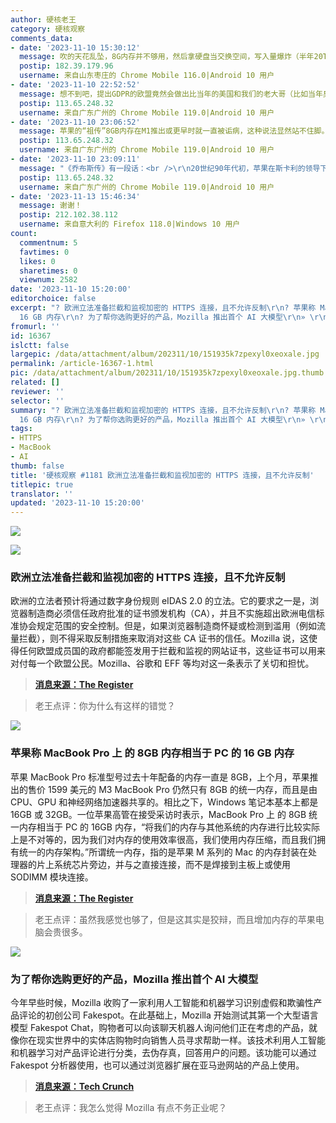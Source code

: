 ```yaml
---
author: 硬核老王
category: 硬核观察
comments_data:
- date: '2023-11-10 15:30:12'
  message: 吹的天花乱坠，8G内存并不够用，然后拿硬盘当交换空间，写入量爆炸（半年20TB），苹果公司是被制裁了吗，大内存卖这么贵？
  postip: 182.39.179.96
  username: 来自山东枣庄的 Chrome Mobile 116.0|Android 10 用户
- date: '2023-11-10 22:52:52'
  message: 想不到吧，提出GDPR的欧盟竟然会做出比当年的美国和我们的老大哥（比如当年臭名昭著的CNNIC）更恶心的事情。
  postip: 113.65.248.32
  username: 来自广东广州的 Chrome Mobile 119.0|Android 10 用户
- date: '2023-11-10 23:06:52'
  message: 苹果的“祖传”8GB内存在M1推出或更早时就一直被诟病，这种说法显然站不住脚。对于只办公、上网、听歌、看视频的人确实够用，但是只要做一些复杂点的事情，比如开发、PS、后期处理，内存马上爆掉（吃硬盘swap）。对于运行虚拟机这种硬性要求，内存不够就是不够。
  postip: 113.65.248.32
  username: 来自广东广州的 Chrome Mobile 119.0|Android 10 用户
- date: '2023-11-10 23:09:11'
  message: "《乔布斯传》有一段话：<br />\r\n20世纪90年代初，苹果在斯卡利的领导下市场占有率持续下降，乔布斯对斯卡利的愤怒和蔑视也与日俱增。“斯卡利引进下三滥的人和下三滥的价值观，把苹果给毁了。”乔布斯后来悲叹，“他们只在乎如何赚钱——主要为他们自己，同时也为苹果——而不在乎如何制造出色的产品。”乔布斯感觉斯卡利对利润的追逐是以牺牲市场份额为代价的。“Mac之所以输给微软，是因为斯卡利坚持尽可能地榨取每一分利润，而不是努力改进产品和降低价格。”结果是利润最终消失。"
  postip: 113.65.248.32
  username: 来自广东广州的 Chrome Mobile 119.0|Android 10 用户
- date: '2023-11-13 15:46:34'
  message: 谢谢！
  postip: 212.102.38.112
  username: 来自意大利的 Firefox 118.0|Windows 10 用户
count:
  commentnum: 5
  favtimes: 0
  likes: 0
  sharetimes: 0
  viewnum: 2582
date: '2023-11-10 15:20:00'
editorchoice: false
excerpt: "? 欧洲立法准备拦截和监视加密的 HTTPS 连接，且不允许反制\r\n? 苹果称 MacBook Pro 上 的 8GB 内存相当于 PC 的
  16 GB 内存\r\n? 为了帮你选购更好的产品，Mozilla 推出首个 AI 大模型\r\n» \r\n»"
fromurl: ''
id: 16367
islctt: false
largepic: /data/attachment/album/202311/10/151935k7zpexyl0xeoxale.jpg
permalink: /article-16367-1.html
pic: /data/attachment/album/202311/10/151935k7zpexyl0xeoxale.jpg.thumb.jpg
related: []
reviewer: ''
selector: ''
summary: "? 欧洲立法准备拦截和监视加密的 HTTPS 连接，且不允许反制\r\n? 苹果称 MacBook Pro 上 的 8GB 内存相当于 PC 的
  16 GB 内存\r\n? 为了帮你选购更好的产品，Mozilla 推出首个 AI 大模型\r\n» \r\n»"
tags:
- HTTPS
- MacBook
- AI
thumb: false
title: '硬核观察 #1181 欧洲立法准备拦截和监视加密的 HTTPS 连接，且不允许反制'
titlepic: true
translator: ''
updated: '2023-11-10 15:20:00'
---
```


![](/data/attachment/album/202311/10/151935k7zpexyl0xeoxale.jpg)


![](/data/attachment/album/202311/10/151945j3xc08xhnpnh4c3n.png)


### 欧洲立法准备拦截和监视加密的 HTTPS 连接，且不允许反制


欧洲的立法者预计将通过数字身份规则 eIDAS 2.0 的立法。它的要求之一是，浏览器制造商必须信任政府批准的证书颁发机构（CA），并且不实施超出欧洲电信标准协会规定范围的安全控制。但是，如果浏览器制造商怀疑或检测到滥用（例如流量拦截），则不得采取反制措施来取消对这些 CA 证书的信任。Mozilla 说，这使得任何欧盟成员国的政府都能签发用于拦截和监视的网站证书，这些证书可以用来对付每一个欧盟公民。Mozilla、谷歌和 EFF 等均对这一条表示了关切和担忧。



> 
> **[消息来源：The Register](https://www.theregister.com/2023/11/08/europe_eidas_browser/)**
> 
> 
> 



> 
> 老王点评：你为什么有这样的错觉？
> 
> 
> 


![](/data/attachment/album/202311/10/152009hxxaplxlnxdoxltx.png)


### 苹果称 MacBook Pro 上 的 8GB 内存相当于 PC 的 16 GB 内存


苹果 MacBook Pro 标准型号过去十年配备的内存一直是 8GB，上个月，苹果推出的售价 1599 美元的 M3 MacBook Pro 仍然只有 8GB 的统一内存，而且是由 CPU、GPU 和神经网络加速器共享的。相比之下，Windows 笔记本基本上都是 16GB 或 32GB。一位苹果高管在接受采访时表示，MacBook Pro 上 的 8GB 统一内存相当于 PC 的 16GB 内存，“将我们的内存与其他系统的内存进行比较实际上是不对等的，因为我们对内存的使用效率很高，我们使用内存压缩，而且我们拥有统一的内存架构。”所谓统一内存，指的是苹果 M 系列的 Mac 的内存封装在处理器的片上系统芯片旁边，并与之直接连接，而不是焊接到主板上或使用 SODIMM 模块连接。



> 
> **[消息来源：The Register](https://www.theregister.com/2023/11/09/apple_exec_defends_8gb/)**
> 
> 
> 



> 
> 老王点评：虽然我感觉也够了，但是这其实是狡辩，而且增加内存的苹果电脑会贵很多。
> 
> 
> 


![](/data/attachment/album/202311/10/152025d88rtxllltr8tzb0.png)


### 为了帮你选购更好的产品，Mozilla 推出首个 AI 大模型


今年早些时候，Mozilla 收购了一家利用人工智能和机器学习识别虚假和欺骗性产品评论的初创公司 Fakespot。在此基础上，Mozilla 开始测试其第一个大型语言模型 Fakespot Chat，购物者可以向该聊天机器人询问他们正在考虑的产品，就像你在现实世界中的实体店购物时向销售人员寻求帮助一样。该技术利用人工智能和机器学习对产品评论进行分类，去伪存真，回答用户的问题。该功能可以通过 Fakespot 分析器使用，也可以通过浏览器扩展在亚马逊网站的产品上使用。



> 
> **[消息来源：Tech Crunch](https://techcrunch.com/2023/11/08/fakespot-chat-mozillas-first-llm-lets-online-shoppers-research-products-via-an-ai-chatbot/)**
> 
> 
> 



> 
> 老王点评：我怎么觉得 Mozilla 有点不务正业呢？
> 
> 
>
